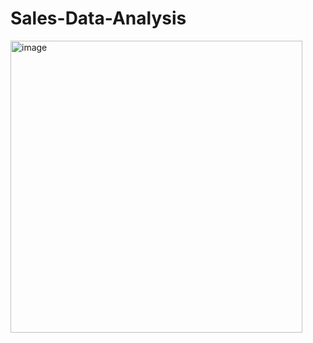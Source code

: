 # Sales-Data-Analysis

<img width="467" alt="image" src="https://github.com/user-attachments/assets/45401849-c0e8-433c-a48a-384fa2c88748">

